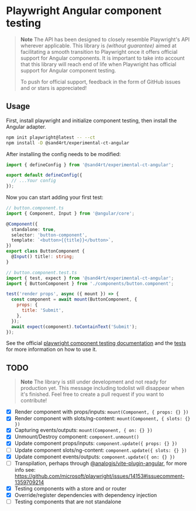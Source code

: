 # Playwright Angular component testing

> **Note**
> The API has been designed to closely resemble Playwright's API wherever applicable. This library is _(without guarantee)_ aimed at facilitating a smooth transition to Playwright once it offers official support for Angular components. It is important to take into account that this library will reach end of life when Playwright has official support for Angular component testing.
> 
> To push for official support, feedback in the form of GitHub issues and or stars is appreciated!

## Usage

First, install playwright and initialize component testing, then install the Angular adapter.

```sh
npm init playwright@latest -- --ct
npm install -D @sand4rt/experimental-ct-angular
```

After installing the config needs to be modified:

```ts
import { defineConfig } from '@sand4rt/experimental-ct-angular';

export default defineConfig({
  // ...Your config
});
```

Now you can start adding your first test:

```ts
// button.component.ts
import { Component, Input } from '@angular/core';

@Component({
  standalone: true,
  selector: 'button-component',
  template: `<button>{{title}}</button>`,
})
export class ButtonComponent {
  @Input() title!: string;
}
```

```jsx
// button.component.test.ts
import { test, expect } from '@sand4rt/experimental-ct-angular';
import { ButtonComponent } from './components/button.component';

test('render props', async ({ mount }) => {
  const component = await mount(ButtonComponent, {
    props: {
      title: 'Submit',
    },
  });
  await expect(component).toContainText('Submit');
});
```

See the official [playwright component testing documentation](https://playwright.dev/docs/test-components) and the [tests](ct-angular/tests) for more information on how to use it.

## TODO

> **Note**
> The library is still under development and not ready for production yet. This message including todolist will disappear when it's finished. Feel free to create a pull request if you want to contribute!

- [x] Render component with props/inputs: `mount(Component, { props: {} })`
- [x] Render component with slots/ng-content: `mount(Component, { slots: {} })`
- [x] Capturing events/outputs: `mount(Component, { on: {} })`
- [x] Unmount/Destroy component: `component.unmount()`
- [x] Update component props/inputs: `component.update({ props: {} })`
- [ ] Update component slots/ng-content: `component.update({ slots: {} })`
- [x] Update component events/outputs: `component.update({ on: {} })`
- [ ] Transpilation, perhaps through [@analogjs/vite-plugin-angular](https://www.npmjs.com/package/@analogjs/vite-plugin-angular), for more info see: https://github.com/microsoft/playwright/issues/14153#issuecomment-1359709214
- [x] Testing components with a store and or router
- [x] Override/register dependencies with dependency injection
- [ ] Testing components that are not standalone

